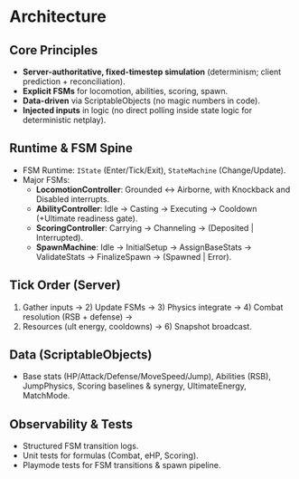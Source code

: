 # Architecture

## Core Principles
- **Server-authoritative, fixed-timestep simulation** (determinism; client prediction + reconciliation).
- **Explicit FSMs** for locomotion, abilities, scoring, spawn.
- **Data-driven** via ScriptableObjects (no magic numbers in code).
- **Injected inputs** in logic (no direct polling inside state logic for deterministic netplay).

## Runtime & FSM Spine
- FSM Runtime: `IState` (Enter/Tick/Exit), `StateMachine` (Change/Update).
- Major FSMs:
  - **LocomotionController**: Grounded ↔ Airborne, with Knockback and Disabled interrupts.
  - **AbilityController**: Idle → Casting → Executing → Cooldown (+Ultimate readiness gate).
  - **ScoringController**: Carrying → Channeling → (Deposited | Interrupted).
  - **SpawnMachine**: Idle → InitialSetup → AssignBaseStats → ValidateStats → FinalizeSpawn → (Spawned | Error).

## Tick Order (Server)
1) Gather inputs → 2) Update FSMs → 3) Physics integrate → 4) Combat resolution (RSB + defense) →
5) Resources (ult energy, cooldowns) → 6) Snapshot broadcast.

## Data (ScriptableObjects)
- Base stats (HP/Attack/Defense/MoveSpeed/Jump), Abilities (RSB), JumpPhysics, Scoring baselines & synergy, UltimateEnergy, MatchMode.

## Observability & Tests
- Structured FSM transition logs.
- Unit tests for formulas (Combat, eHP, Scoring).
- Playmode tests for FSM transitions & spawn pipeline.
